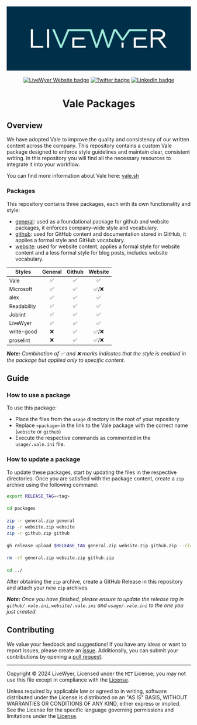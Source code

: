 <!-- markdownlint-disable MD033 MD041 -->

![LiveWyer Banner](./.github/img/github-banner.png?raw=true)

<p align="center">
    <a href="https://livewyer.io" ><img src="https://badgen.net/badge/Website/livewyer.io" alt="LiveWyer Website badge" /></a>
    <a href="https://twitter.com/LiveWyerUK"><img src="https://badgen.net/badge/twitter/@LiveWyerUK" alt="Twitter badge" /></a>
    <a href="https://www.linkedin.com/company/livewyer"><img src="https://badgen.net/badge/LinkedIn/LiveWyer" alt="LinkedIn badge" /></a>
</p>

<h1 align="center">Vale Packages</h1>

## Overview

We have adopted Vale to improve the quality and consistency of our written content across the company. This repository contains a custom Vale package designed to enforce style guidelines and maintain clear, consistent writing. In this repository you will find all the necessary resources to integrate it into your workflow.

You can find more information about Vale here: [vale.sh](https://vale.sh/docs)

### Packages

This repository contains three packages, each with its own functionality and style:

* [general](./packages/general/): used as a foundational package for github and website packages, it enforces company-wide style and vocabulary.
* [github](./packages/github/): used for GitHub content and documentation stored in GitHub, it applies a formal style and GitHub vocabulary.
* [website](./packages/website/): used for website content, applies a formal style for website content and a less formal style for blog posts, includes website vocabulary.

| Styles      | General | Github | Website |
|-------------|:-------:|:------:|:-------:|
| Vale        |    ✅    |   ✅    |    ✅    |
| Microsoft   |    ✅    |   ✅    |   ✅/❌   |
| alex        |    ✅    |   ✅    |    ✅    |
| Readability |    ✅    |   ✅    |    ✅    |
| Joblint     |    ✅    |   ✅    |    ✅    |
| LiveWyer    |    ✅    |   ✅    |    ✅    |
| write-good  |    ❌    |   ✅    |   ✅/❌   |
| proselint   |    ❌    |   ✅    |   ✅/❌   |

***Note:** Combination of ✅ and ❌ marks indicates that the style is enabled in the package but applied only to specific content.*

## Guide

### How to use a package

To use this package:

* Place the files from the `usage` directory in the root of your repository 
* Replace `<package>` in the link to the Vale package with the correct name (`website` or `github`)
* Execute the respective commands as commented in the `usage/.vale.ini` file.

### How to update a package

To update these packages, start by updating the files in the respective directories. Once you are satisfied with the package content, create a `zip` archive using the following command:

```bash
export RELEASE_TAG=<tag>

cd packages

zip -r general.zip general
zip -r website.zip website
zip -r github.zip github

gh release upload $RELEASE_TAG general.zip website.zip github.zip --clobber

rm -rf general.zip website.zip github.zip

cd ../
```

After obtaining the `zip` archive, create a GitHub Release in this repository and attach your new `zip` archives.

***Note:** Once you have finished, please ensure to update the release tag in `github/.vale.ini`, `website/.vale.ini` and `usage/.vale.ini` to the one you just created.*

## Contributing

We value your feedback and suggestions!
If you have any ideas or want to report issues, please create an [issue](https://github.com/livewyer-ops/vale-packages/issues/new/choose).
Additionally, you can submit your contributions by opening a [pull request](https://github.com/livewyer-ops/vale-packages/pulls).

---

Copyright © 2024 LiveWyer, Licensed under the `MIT` License; you may not use this file except in compliance with the [License](LICENSE).

Unless required by applicable law or agreed to in writing, software distributed under the License is distributed on an "AS IS" BASIS,
WITHOUT WARRANTIES OR CONDITIONS OF ANY KIND, either express or implied.
See the License for the specific language governing permissions and limitations under the [License](LICENSE).